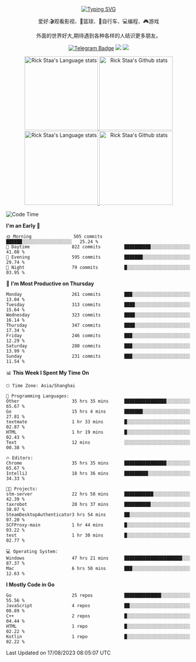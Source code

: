 <div align="center"> 

[![Typing SVG](https://readme-typing-svg.herokuapp.com?size=25&duration=2500&color=eeeeee&vCenter=true&width=200&height=40&lines=Hi+there+%F0%9F%91%8B%F0%9F%8F%BB;I'm+DanBai)](https://git.io/typing-svg)

爱好:🎬观看影视、🏀篮球、🚴自行车、💻编程、🎮游戏

外面的世界好大,期待遇到各种各样的人结识更多朋友。

[![Telegram Badge](https://img.shields.io/badge/-Telegram-blue?style=flat&logo=Telegram&logoColor=white)](https://t.me/danbai9420) 
[![](https://img.shields.io/badge/-Blog-brightgreen?style=flat&logo=Blogger&logoColor=white)](https://p00q.cn)
[![](https://img.shields.io/badge/-Email-red?style=flat&logo=Mail.Ru&logoColor=white)](mailto:danbai@88.com)
</div>

<!-- Light Mode -->
<div align="center"> 
<a href="https://github.com/anuraghazra/github-readme-stats#gh-light-mode-only">
<img height=200 src="https://github-readme-stats.vercel.app/api/top-langs/?username=danbai225&layout=compact&langs_count=10&hide_border=1&role=OWNER,COLLABORATOR#gh-light-mode-only" alt="Rick Staa's Language stats" />
</a>
<a href="https://github.com/anuraghazra/github-readme-stats#gh-light-mode-only">
<img height=200 src="https://github-readme-stats.vercel.app/api?username=danbai225&show_icons=true&count_private=true&line_height=28&hide_border=1&include_all_commits=true&card_width=450&role=OWNER,COLLABORATOR&exclude_repo=github-readme-stats#gh-light-mode-only" alt="Rick Staa's Github stats" />
</a>
</div>

<!-- Dark Mode -->
<div align="center"> 
<a href="https://github.com/anuraghazra/github-readme-stats#gh-dark-mode-only">
<img height=200 src="https://github-readme-stats.vercel.app/api/top-langs/?username=danbai225&layout=compact&langs_count=10&hide_border=1&role=OWNER,COLLABORATOR&theme=github_dark#gh-dark-mode-only" alt="Rick Staa's Language stats" />
</a>
<a href="https://github.com/anuraghazra/github-readme-stats#gh-dark-mode-only">
<img height=200 src="https://github-readme-stats.vercel.app/api?username=danbai225&show_icons=true&count_private=true&line_height=28&hide_border=1&include_all_commits=true&card_width=450&role=OWNER,COLLABORATOR&exclude_repo=github-readme-stats&theme=github_dark#gh-dark-mode-only" alt="Rick Staa's Github stats" />
</a>
</div>

<!--START_SECTION:waka-->
![Code Time](http://img.shields.io/badge/Code%20Time-901%20hrs%2056%20mins-blue)

**I'm an Early 🐤** 

```text
🌞 Morning                505 commits         ██████░░░░░░░░░░░░░░░░░░░   25.24 % 
🌆 Daytime                822 commits         ██████████░░░░░░░░░░░░░░░   41.08 % 
🌃 Evening                595 commits         ███████░░░░░░░░░░░░░░░░░░   29.74 % 
🌙 Night                  79 commits          █░░░░░░░░░░░░░░░░░░░░░░░░   03.95 % 
```
📅 **I'm Most Productive on Thursday** 

```text
Monday                   261 commits         ███░░░░░░░░░░░░░░░░░░░░░░   13.04 % 
Tuesday                  313 commits         ████░░░░░░░░░░░░░░░░░░░░░   15.64 % 
Wednesday                323 commits         ████░░░░░░░░░░░░░░░░░░░░░   16.14 % 
Thursday                 347 commits         ████░░░░░░░░░░░░░░░░░░░░░   17.34 % 
Friday                   246 commits         ███░░░░░░░░░░░░░░░░░░░░░░   12.29 % 
Saturday                 280 commits         ███░░░░░░░░░░░░░░░░░░░░░░   13.99 % 
Sunday                   231 commits         ███░░░░░░░░░░░░░░░░░░░░░░   11.54 % 
```


📊 **This Week I Spent My Time On** 

```text
🕑︎ Time Zone: Asia/Shanghai

💬 Programming Languages: 
Other                    35 hrs 35 mins      ████████████████░░░░░░░░░   65.67 % 
Go                       15 hrs 4 mins       ███████░░░░░░░░░░░░░░░░░░   27.81 % 
textmate                 1 hr 33 mins        █░░░░░░░░░░░░░░░░░░░░░░░░   02.87 % 
HTML                     1 hr 19 mins        █░░░░░░░░░░░░░░░░░░░░░░░░   02.43 % 
Text                     12 mins             ░░░░░░░░░░░░░░░░░░░░░░░░░   00.38 % 

🔥 Editors: 
Chrome                   35 hrs 35 mins      ████████████████░░░░░░░░░   65.67 % 
IntelliJ                 18 hrs 36 mins      █████████░░░░░░░░░░░░░░░░   34.33 % 

🐱‍💻 Projects: 
stm-server               22 hrs 58 mins      ███████████░░░░░░░░░░░░░░   42.39 % 
taxrobot                 20 hrs 37 mins      ██████████░░░░░░░░░░░░░░░   38.07 % 
SteamDesktopAuthenticator3 hrs 54 mins       ██░░░░░░░░░░░░░░░░░░░░░░░   07.20 % 
SCFProxy-main            1 hr 44 mins        █░░░░░░░░░░░░░░░░░░░░░░░░   03.22 % 
test                     1 hr 30 mins        █░░░░░░░░░░░░░░░░░░░░░░░░   02.77 % 

💻 Operating System: 
Windows                  47 hrs 21 mins      ██████████████████████░░░   87.37 % 
Mac                      6 hrs 50 mins       ███░░░░░░░░░░░░░░░░░░░░░░   12.63 % 
```

**I Mostly Code in Go** 

```text
Go                       25 repos            ██████████████░░░░░░░░░░░   55.56 % 
JavaScript               4 repos             ██░░░░░░░░░░░░░░░░░░░░░░░   08.89 % 
C++                      2 repos             █░░░░░░░░░░░░░░░░░░░░░░░░   04.44 % 
HTML                     1 repo              █░░░░░░░░░░░░░░░░░░░░░░░░   02.22 % 
Kotlin                   1 repo              █░░░░░░░░░░░░░░░░░░░░░░░░   02.22 % 
```




 Last Updated on 17/08/2023 08:05:07 UTC
<!--END_SECTION:waka-->

